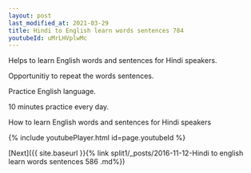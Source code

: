 ```yaml
---
layout: post
last_modified_at: 2021-03-29
title: Hindi to English learn words sentences 784 
youtubeId: uMrLHVplwMc
---
```

 
 
Helps to learn English words and sentences for Hindi speakers.

Opportunitiy to repeat the words sentences. 

Practice English language. 
 
10 minutes practice every day. 
 
How to learn English words and sentences for Hindi speakers 
 
{% include youtubePlayer.html id=page.youtubeId %}
 
 
[Next]({{ site.baseurl }}{% link  split1/_posts/2016-11-12-Hindi to english learn words sentences 586 .md%})
 
